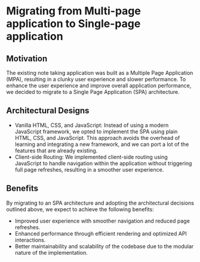 # Migrating from Multi-page application to Single-page application

## Motivation
The existing note taking application was built as a Multiple Page Application (MPA), resulting in a clunky user experience and slower performance. To enhance the user experience and improve overall application performance, we decided to migrate to a Single Page Application (SPA) architecture.

## Architectural Designs
- Vanilla HTML, CSS, and JavaScript: Instead of using a modern JavaScript framework, we opted to implement the SPA using plain HTML, CSS, and JavaScript. This approach avoids the overhead of learning and integrating a new framework, and we can port a lot of the features that are already existing.
- Client-side Routing: We implemented client-side routing using JavaScript to handle navigation within the application without triggering full page refreshes, resulting in a smoother user experience.

## Benefits
By migrating to an SPA architecture and adopting the architectural decisions outlined above, we expect to achieve the following benefits:

- Improved user experience with smoother navigation and reduced page refreshes.
- Enhanced performance through efficient rendering and optimized API interactions.
- Better maintainability and scalability of the codebase due to the modular nature of the implementation.
